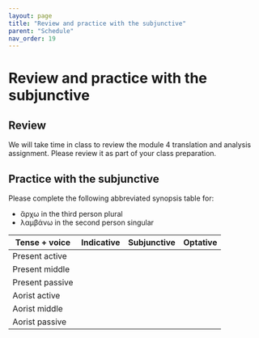 ```yaml
---
layout: page
title: "Review and practice with the subjunctive"
parent: "Schedule"
nav_order: 19
---
```



# Review and practice with the subjunctive

## Review

We will take time in class to review the module 4 translation and analysis assignment.  Please review it as part of your class preparation.

## Practice with the subjunctive

Please complete the following abbreviated synopsis table for:


- ἄρχω in the third person plural
- λαμβάνω in the second person singular

| Tense + voice | Indicative | Subjunctive | Optative |
| ---  | ---  | ---  | --- |
| Present active | | |
| Present middle | | |
| Present passive | | |
| Aorist active | | |
| Aorist middle | | |
| Aorist passive | | |